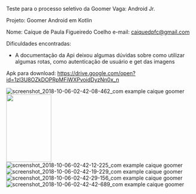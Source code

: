 Teste para o processo seletivo da Goomer
Vaga: Android Jr.

Projeto: Goomer Android em Kotlin

Nome: Caíque de Paula Figueiredo Coelho
e-mail: caiquedpfc@gmail.com

Dificuldades encontradas:

- A documentação da Api deixou algumas dúvidas sobre como utilizar algumas rotas, como autenticação de usuário e get das imagens

Apk para download: https://drive.google.com/open?id=1zl3U8OZkDOPRpMFiWXPvoidDyzNn0x_n

![screenshot_2018-10-06-02-42-08-462_com example caique goomer](https://user-images.githubusercontent.com/29831309/46568536-9d46ec80-c914-11e8-8a55-d34e24548835.png)
<img src="https://user-images.githubusercontent.com/29831309/46568536-9d46ec80-c914-11e8-8a55-d34e24548835.png"  width="120" height="180">
![screenshot_2018-10-06-02-42-12-225_com example caique goomer](https://user-images.githubusercontent.com/29831309/46568537-9d46ec80-c914-11e8-8709-393dac3649f1.png)
![screenshot_2018-10-06-02-42-19-229_com example caique goomer](https://user-images.githubusercontent.com/29831309/46568538-9d46ec80-c914-11e8-9bbd-6ccb6c5cb48b.png)
![screenshot_2018-10-06-02-42-29-156_com example caique goomer](https://user-images.githubusercontent.com/29831309/46568539-9d46ec80-c914-11e8-9560-d65fa9289c3b.png)
![screenshot_2018-10-06-02-42-42-689_com example caique goomer](https://user-images.githubusercontent.com/29831309/46568540-9ddf8300-c914-11e8-8bca-de8258b2323d.png)